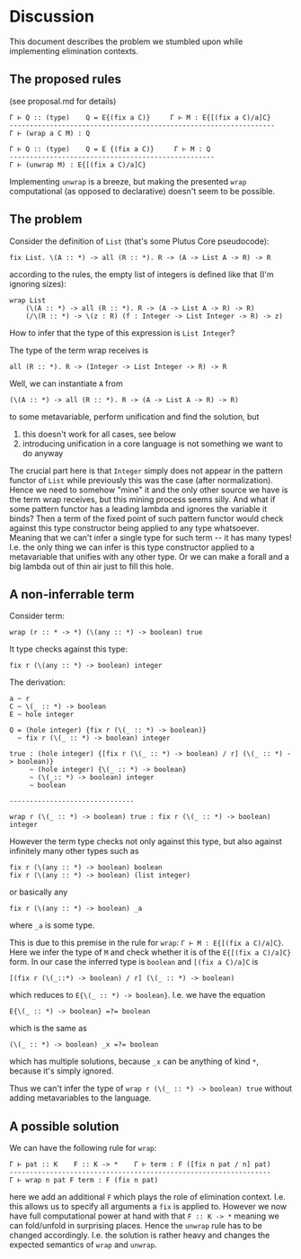 # Discussion

This document describes the problem we stumbled upon while implementing elimination contexts.

## The proposed rules

(see proposal.md for details)

```
Γ ⊢ Q :: (type)    Q = E{(fix a C)}     Γ ⊢ M : E{[(fix a C)/a]C}
------------------------------------------------------------------
Γ ⊢ (wrap a C M) : Q

Γ ⊢ Q :: (type)    Q = E {(fix a C)}     Γ ⊢ M : Q
---------------------------------------------------
Γ ⊢ (unwrap M) : E{[(fix a C)/a]C}

```

Implementing `unwrap` is a breeze, but making the presented `wrap` computational (as opposed to declarative) doesn't seem to be possible.

## The problem

Consider the definition of `List` (that's some Plutus Core pseudocode):

```
fix List. \(A :: *) -> all (R :: *). R -> (A -> List A -> R) -> R
```

according to the rules, the empty list of integers is defined like that (I'm ignoring sizes):

```
wrap List
    (\(A :: *) -> all (R :: *). R -> (A -> List A -> R) -> R)
    (/\(R :: *) -> \(z : R) (f : Integer -> List Integer -> R) -> z)
```

How to infer that the type of this expression is `List Integer`?

The type of the term wrap receives is

```
all (R :: *). R -> (Integer -> List Integer -> R) -> R
```

Well, we can instantiate `A` from

```
(\(A :: *) -> all (R :: *). R -> (A -> List A -> R) -> R)
```

to some metavariable, perform unification and find the solution, but

1. this doesn't work for all cases, see below
2. introducing unification in a core language is not something we want to do anyway

The crucial part here is that `Integer` simply does not appear in the pattern functor of `List` while previously this was the case (after normalization). Hence we need to somehow "mine" it and the only other source we have is the term wrap receives, but this mining process seems silly. And what if some pattern functor has a leading lambda and ignores the variable it binds? Then a term of the fixed point of such pattern functor would check against this type constructor being applied to any type whatsoever. Meaning that we can't infer a single type for such term -- it has many types! I.e. the only thing we can infer is this type constructor applied to a metavariable that unifies with any other type. Or we can make a forall and a big lambda out of thin air just to fill this hole.

## A non-inferrable term

Consider term:

```
wrap (r :: * -> *) (\(any :: *) -> boolean) true
```

It type checks against this type:

```
fix r (\(any :: *) -> boolean) integer
```

The derivation:

```
a ~ r
C ~ \(_ :: *) -> boolean
E ~ hole integer

Q = (hole integer) {fix r (\(_ :: *) -> boolean)}
  ~ fix r (\(_ :: *) -> boolean) integer

true : (hole integer) {[fix r (\(_ :: *) -> boolean) / r] (\(_ :: *) -> boolean)}
     ~ (hole integer) {\(_ :: *) -> boolean}
     ~ (\(_:: *) -> boolean) integer
     ~ boolean

-------------------------------

wrap r (\(_ :: *) -> boolean) true : fix r (\(_ :: *) -> boolean) integer
```

However the term type checks not only against this type, but also against infinitely many other types such as

```
fix r (\(any :: *) -> boolean) boolean
fix r (\(any :: *) -> boolean) (list integer)
```

or basically any

```
fix r (\(any :: *) -> boolean) _a
```

where `_a` is some type.

This is due to this premise in the rule for `wrap`: `Γ ⊢ M : E{[(fix a C)/a]C}`. Here we infer the type of `M` and check whether it is of the `E{[(fix a C)/a]C}` form. In our case the inferred type is `boolean` and `[(fix a C)/a]C` is

```
[(fix r (\(_::*) -> boolean) / r] (\(_ :: *) -> boolean)
```

which reduces to `E{\(_ :: *) -> boolean}`. I.e. we have the equation

```
E{\(_ :: *) -> boolean} =?= boolean
```

which is the same as

```
(\(_ :: *) -> boolean) _x =?= boolean
```

which has multiple solutions, because `_x` can be anything of kind `*`, because it's simply ignored.

Thus we can't infer the type of `wrap r (\(_ :: *) -> boolean) true` without adding metavariables to the language.

## A possible solution

We can have the following rule for `wrap`:

```
Γ ⊢ pat :: K    F :: K -> *    Γ ⊢ term : F ([fix n pat / n] pat)
-----------------------------------------------------------------
Γ ⊢ wrap n pat F term : F (fix n pat)
```

here we add an additional `F` which plays the role of elimination context. I.e. this allows us to specify all arguments a `fix` is applied to. However we now have full computational power at hand with that `F :: K -> *` meaning we can fold/unfold in surprising places. Hence the `unwrap` rule has to be changed accordingly. I.e. the solution is rather heavy and changes the expected semantics of `wrap` and `unwrap`.
